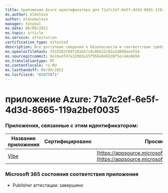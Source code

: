 ```yaml
---
title: приложение Azure идентификатора для 71a7c2ef-6e5f-4d3d-8665-119a2bef0035
ms.author: elmalova
author: elenamalova
manager: tonybal
ms.date: 06/09/2022
ms.topic: article
ms.service: attestation
certification_type: attested
description: Все доступные сведения о безопасности и соответствии требованиям для 71a7c2ef-6e5f-4d3d-8665-119a2bef0035.
ms.openlocfilehash: 7433283f69f20ab47c0c86b22c65a1d090aee554
ms.sourcegitcommit: 6e1bedf47a32902e15f956a9492d8f5ec44a9650
ms.translationtype: MT
ms.contentlocale: ru-RU
ms.lasthandoff: 06/09/2022
ms.locfileid: "65977671"
---
```

# <a name="azure-app-id-71a7c2ef-6e5f-4d3d-8665-119a2bef0035"></a>приложение Azure: 71a7c2ef-6e5f-4d3d-8665-119a2bef0035


### <a name="apps-associated-with-this-id"></a>Приложения, связанные с этим идентификатором:
| **Название приложения** | **Сертифицировано** | **Просмотр в AppSource** |
|--------------|---------------|-----------------------|
| [Vibe](../forward/WA200001721.md) |  | [https://appsource.microsoft.com/product/office/WA200001721](https://appsource.microsoft.com/product/office/WA200001721) |

### <a name="microsoft-365-app-compliance-status"></a>Microsoft 365 состояния соответствия приложения
- Publisher аттестации: завершено
